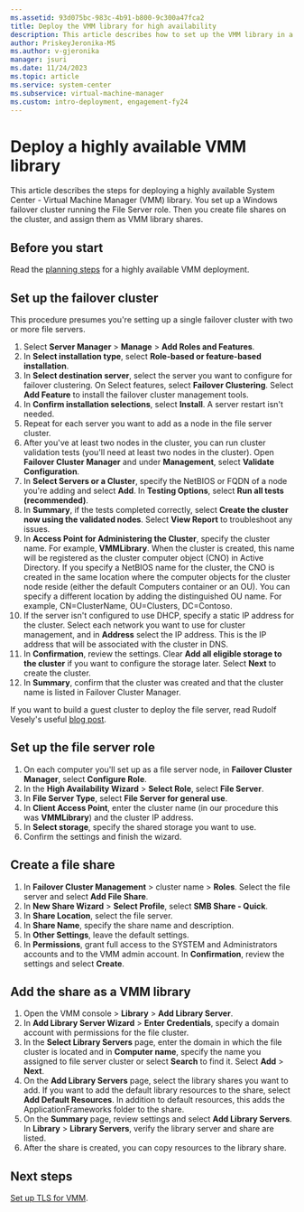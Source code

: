 ```yaml
---
ms.assetid: 93d075bc-983c-4b91-b800-9c300a47fca2
title: Deploy the VMM library for high availability
description: This article describes how to set up the VMM library in a highly available deployment
author: PriskeyJeronika-MS
ms.author: v-gjeronika
manager: jsuri
ms.date: 11/24/2023
ms.topic: article
ms.service: system-center
ms.subservice: virtual-machine-manager
ms.custom: intro-deployment, engagement-fy24
---
```


# Deploy a highly available VMM library



This article describes the steps for deploying a highly available System Center - Virtual Machine Manager (VMM) library. You set up a Windows failover cluster running the File Server role. Then you create file shares on the cluster, and assign them as VMM library shares.


## Before you start

Read the [planning steps](plan-ha-install.md) for a highly available VMM deployment.


## Set up the failover cluster

This procedure presumes you're setting up a single failover cluster with two or more file servers.

1. Select **Server Manager** > **Manage** > **Add Roles and Features**.
2. In **Select installation type**, select **Role-based or feature-based installation**.
3. In **Select destination server**, select the server you want to configure for failover clustering. On Select features, select **Failover Clustering**. Select **Add Feature** to install the failover cluster management tools.
4. In **Confirm installation selections**, select **Install**. A server restart isn't needed.
5. Repeat for each server you want to add as a node in the file server cluster.
6. After you've at least two nodes in the cluster, you can run cluster validation tests (you'll need at least two nodes in the cluster). Open **Failover Cluster Manager** and under **Management**, select **Validate Configuration**.
7. In **Select Servers or a Cluster**, specify the NetBIOS or FQDN of a node you're adding and select **Add**. In **Testing Options**, select **Run all tests (recommended)**.
8. In **Summary**, if the tests completed correctly, select **Create the cluster now using the validated nodes**. Select **View Report** to troubleshoot any issues.
9. In **Access Point for Administering the Cluster**, specify the cluster name. For example, **VMMLibrary**. When the cluster is created, this name will be registered as the cluster computer object (CNO) in Active Directory. If you specify a NetBIOS name for the cluster, the CNO is created in the same location where the computer objects for the cluster node reside (either the default Computers container or an OU). You can specify a different location by adding the distinguished OU name. For example, CN=ClusterName, OU=Clusters, DC=Contoso.
10. If the server isn't configured to use DHCP, specify a static IP address for the cluster. Select each network you want to use for cluster management, and in **Address** select the IP address. This is the IP address that will be associated with the cluster in DNS.
11. In **Confirmation**, review the settings. Clear **Add all eligible storage to the cluster** if you want to configure the storage later. Select **Next** to create the cluster.
12. In **Summary**, confirm that the cluster was created and that the cluster name is listed in Failover Cluster Manager.

If you want to build a guest cluster to deploy the file server, read Rudolf Vesely's useful [blog post](https://techstronghold.com/blogs/virtualization/building-guest-virtual-file-server-failover-cluster-on-hyper-v-host-with-windows-server-2012-r2).

## Set up the file server role

1. On each computer you'll set up as a file server node, in **Failover Cluster Manager**, select **Configure Role**.
2. In the **High Availability Wizard** > **Select Role**, select **File Server**.
3. In **File Server Type**, select **File Server for general use**.
4. In **Client Access Point**, enter the cluster name (in our procedure this was **VMMLibrary**) and the cluster IP address.
5. In **Select storage**, specify the shared storage you want to use.
6. Confirm the settings and finish the wizard.

## Create a file share

1. In **Failover Cluster Management** > cluster name > **Roles**. Select the file server and select **Add File Share**.
2. In **New Share Wizard** > **Select Profile**, select **SMB Share - Quick**.
3. In **Share Location**, select the file server.
4. In **Share Name**, specify the share name and description.
5. In **Other Settings**, leave the default settings.
6. In **Permissions**, grant full access to the SYSTEM and Administrators accounts and to the VMM admin account. In **Confirmation**, review the settings and select **Create**.

## Add the share as a VMM library

1. Open the VMM console > **Library** > **Add Library Server**.
2. In **Add Library Server Wizard** > **Enter Credentials**, specify a domain account with permissions for the file cluster.
3. In the **Select Library Servers** page, enter the domain in which the file cluster is located and in **Computer name**, specify the name you assigned to file server cluster or select **Search** to find it. Select **Add** > **Next**.
4. On the **Add Library Servers** page, select the library shares you want to add. If you want to add the default library resources to the share, select **Add Default Resources**. In addition to default resources, this adds the ApplicationFrameworks folder to the share.
5. On the **Summary** page, review settings and select **Add Library Servers**. In **Library** > **Library Servers**, verify the library server and share are listed.
6. After the share is created, you can copy resources to the library share.

## Next steps

[Set up TLS for VMM](./install-tls-13.md).
